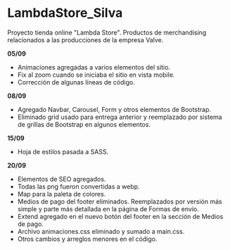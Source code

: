 # LambdaStore_Silva

Proyecto tienda online "Lambda Store". Productos de merchandising relacionados a las producciones de la empresa Valve.

**05/09**
- Animaciones agregadas a varios elementos del sitio.
- Fix al zoom cuando se iniciaba el sitio en vista mobile.
- Corrección de algunas líneas de código.

**08/09**
- Agregado Navbar, Carousel, Form y otros elementos de Bootstrap.
- Eliminado grid usado para entrega anterior y reemplazado por sistema de grillas de Bootstrap en algunos elementos.

**15/09**
- Hoja de estilos pasada a SASS.

**20/09**
- Elementos de SEO agregados.
- Todas las png fueron convertidas a webp.
- Map para la paleta de colores.
- Medios de pago del footer eliminados. Reemplazados por versión más simple y parte más detallada en la página de Formas de envío.
- Extend agregado en el nuevo botón del footer en la sección de Medios de pago.
- Archivo animaciones.css eliminado y sumado a main.css.
- Otros cambios y arreglos menores en el código.
